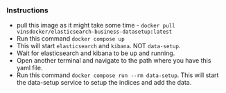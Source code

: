 ### Instructions

- pull this image as it might take some time - `docker pull vinsdocker/elasticsearch-business-datasetup:latest`
- Run this command `docker compose up`
- This will start `elasticsearch` and `kibana`. NOT `data-setup`.
- Wait for elasticsearch and kibana to be up and running.
- Open another terminal and navigate to the path where you have this yaml file.
- Run this command `docker compose run --rm data-setup`. This will start the data-setup service to setup the indices and add the data.
